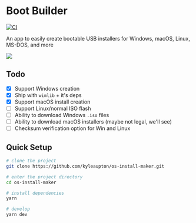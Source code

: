 # Boot Builder

[![CI](https://github.com/kyleaupton/os-install-maker/actions/workflows/ci.yml/badge.svg)](https://github.com/kyleaupton/os-install-maker/actions/workflows/ci.yml)


An app to easily create bootable USB installers for Windows, macOS, Linux, MS-DOS, and more

![](https://raw.githubusercontent.com/kyleaupton/os-install-maker/main/docs/screenshot.png)

## Todo

- [x] Support Windows creation
- [x] Ship with `wimlib` + it's deps
- [x] Support macOS install creation
- [ ] Support Linux/normal ISO flash
- [ ] Ability to download Windows `.iso` files
- [ ] Ability to download macOS installers (maybe not legal, we'll see)
- [ ] Checksum verification option for Win and Linux

## Quick Setup

```sh
# clone the project
git clone https://github.com/kyleaupton/os-install-maker.git

# enter the project directory
cd os-install-maker

# install dependencies
yarn

# develop
yarn dev
```
